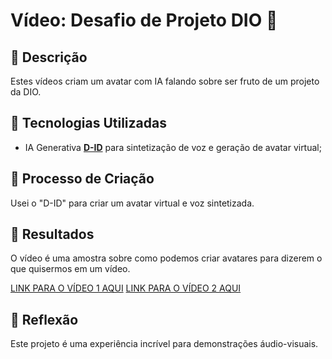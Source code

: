 # Vídeo: Desafio de Projeto DIO 🎥

## 📒 Descrição
Estes vídeos criam um avatar com IA falando sobre ser fruto de um projeto da DIO.

## 🤖 Tecnologias Utilizadas
- IA Generativa **[D-ID](https://www.d-id.com)** para sintetização de voz e geração de avatar virtual;

## 🧐 Processo de Criação
Usei o "D-ID" para criar um avatar virtual e voz sintetizada.

## 🚀 Resultados
O vídeo é uma amostra sobre como podemos criar avatares para dizerem o que quisermos em um vídeo.

[LINK PARA O VÍDEO 1 AQUI](https://studio.d-id.com/?video=tlk_858nxQnxoNjjFdva2O45R)
[LINK PARA O VÍDEO 2 AQUI](https://app.heygen.com/share/29588db02af942618f751ee84c6e1e31)

## 💭 Reflexão
Este projeto é uma experiência incrível para demonstrações áudio-visuais.
